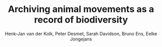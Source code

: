 ---
author: Henk-Jan van der Kolk, Peter Desmet, Sarah Davidson, Bruno Ens, Eelke Jongejans
excerpt: Tens of thousands of animals around the world are monitored using GPS trackers
  to protect wildlife and study animal behaviour. The collected data are also useful
  for biodiversity research, but are seldom available on platforms used for this purpose.
  Researchers have developed a workflow to make GPS tracking data available in biodiversity
  data portals, and applied it to publicly archive GPS tracking data for hundreds
  of birds across northwest Europe.
feed: true
image: /images/move2gbif-oystercatchers.jpeg
lang: en
layout: post
link: https://oscibio.inbo.be/blog/move2gbif/
linkpost: true
purpose: news
tags:
- oystercatchers
- bio-logging
- bird tracking
title: Archiving animal movements as a record of biodiversity
---